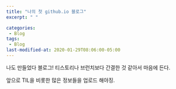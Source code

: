 ```yaml
---
title: "나의 첫 github.io 블로그"
excerpt: " "

categories:
 - Blog
tags:
 - Blog
last-modified-at: 2020-01-29T08:06:00-05:00
---
```


나도 만들었다 블로그!
티스토리나 브런치보다 간결한 것 같아서 마음에 든다.

앞으로 TIL을 비롯한 많은 정보들을 업로드 해야징.
